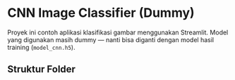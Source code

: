 # CNN Image Classifier (Dummy)

Proyek ini contoh aplikasi klasifikasi gambar menggunakan Streamlit.
Model yang digunakan masih dummy — nanti bisa diganti dengan model hasil training (`model_cnn.h5`).

## Struktur Folder